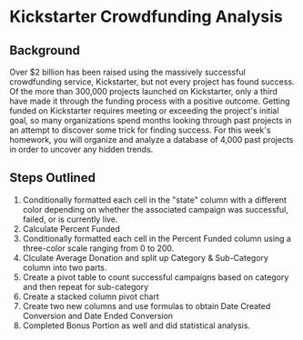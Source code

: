 # Kickstarter Crowdfunding Analysis

## Background
Over $2 billion has been raised using the massively successful crowdfunding service, Kickstarter, but not every project has found success. Of the more than 300,000 projects launched on Kickstarter, only a third have made it through the funding process with a positive outcome.
Getting funded on Kickstarter requires meeting or exceeding the project's initial goal, so many organizations spend months looking through past projects in an attempt to discover some trick for finding success. For this week's homework, you will organize and analyze a database of 4,000 past projects in order to uncover any hidden trends.


## Steps Outlined
1. Conditionally formatted each cell in the "state" column with a different color depending on whether the associated campaign was successful, failed, or is currently live.
2. Calculate Percent Funded
3. Conditionally formatted each cell in the Percent Funded column using a three-color scale ranging from 0 to 200.
4. Clculate Average Donation and split up Category & Sub-Category column into two parts.
5. Create a pivot table to count successful campaigns based on category and then repeat for sub-category
6. Create a stacked column pivot chart
7. Create two new columns and use formulas to obtain Date Created Conversion and Date Ended Conversion
8. Completed Bonus Portion as well and did statistical analysis.
